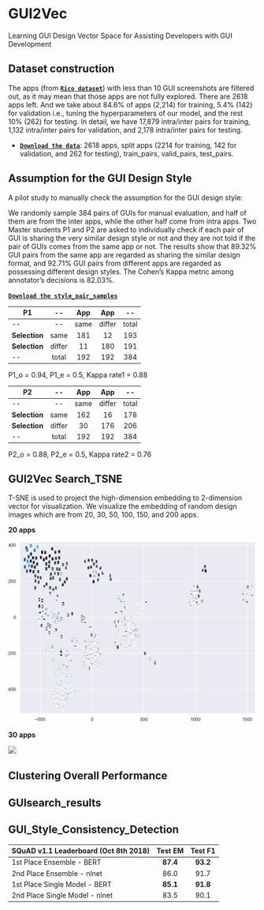 
# GUI2Vec

Learning GUI Design Vector Space for Assisting Developers with GUI Development

## Dataset construction

The apps (from **[`Rico dataset`](http://interactionmining.org/rico)**) with less than 10 GUI screenshots are filtered out, as it may mean that those apps are not fully explored. There are 2618 apps left. And we take about 84.6% of apps (2,214) for training, 5.4% (142) for validation i.e., tuning the hyperparameters of our model, and the rest 10% (262) for testing. In detail, we have 17,879 intra/inter pairs for training, 1,132 intra/inter pairs for validation, and 2,178 intra/inter pairs for testing. 

*   **[`Download the data`](https://drive.google.com/drive/folders/1pNXUYAVOBiRDeix2x2Pc_dMhXfr-frC5?usp=sharing())**:
    2618 apps, split apps (2214 for training, 142 for validation, and 262 for testing), train_pairs, valid_pairs, test_pairs.


## Assumption for the GUI Design Style

A pilot study to manually check the assumption for the GUI design style:

We randomly sample 384 pairs of GUIs for manual evaluation, and half of them are from the inter apps, while the other half come from intra apps. Two Master students P1 and P2 are asked to individually check if each pair of GUI is sharing the very similar design style or not and they are not told if the pair of GUIs comes from the same app or not. The results show that 89.32% GUI pairs from the same app are regarded as sharing the similar design format, and 92.71% GUI pairs from different apps are regarded as possessing different design styles. The Cohen’s Kappa metric among annotator’s decisions is 82.03%.

**[`Download the style_pair_samples`](https://drive.google.com/open?id=1jKI62P1INAqhx3gX3qNcdrivqfWtCNeK)**


P1           | --       | App    |App   |--
----------   | :------: | :----: |:----:|:---:
--           | --       | same   |differ|total
**Selection**| same     | 181    |12    |193  
**Selection**| differ   | 11     |180   |191  
--           | total    | 192    |192   |384  

P1_o = 0.94, P1_e = 0.5, Kappa rate1 = 0.88


P2           | --       | App    |App   |--
----------   | :------: | :----: |:----:|:---:
--           | --       | same   |differ|total
**Selection**| same     | 162    |16    |178  
**Selection**| differ   | 30     |176   |206  
--           | total    | 192    |192   |384  

P2_o = 0.88, P2_e = 0.5, Kappa rate2 = 0.76

## GUI2Vec Search_TSNE

T-SNE is used to project the high-dimension embedding to 2-dimension vector for visualization. We visualize the embedding of random design images which are from 20, 30, 50, 100, 150, and 200 apps.


**20 apps**
<div><img src="https://github.com/GUIDesignResearch/GUIDesignResearch/blob/master/20apps.png" ><div>


**30 apps**
<div><img src="https://github.com/GUIDesignResearch/GUIDesignResearch/III.B.2.GUI_Search_TSNE/blob/master/30apps.png" ><div>



## Clustering Overall Performance

## GUIsearch_results

## GUI_Style_Consistency_Detection



SQuAD v1.1 Leaderboard (Oct 8th 2018) | Test EM  | Test F1
------------------------------------- | :------: | :------:
1st Place Ensemble - BERT             | **87.4** | **93.2**
2nd Place Ensemble - nlnet            | 86.0     | 91.7
1st Place Single Model - BERT         | **85.1** | **91.8**
2nd Place Single Model - nlnet        | 83.5     | 90.1

